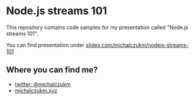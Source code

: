 # Node.js streams 101

This repository contains code samples for my presentation called "Node.js streams 101".

You can find presentation under [slides.com/michalczukm/nodejs-streams-101](https://slides.com/michalczukm/nodejs-streams-101)

## Where you can find me?

* [twitter: @michalczukm](https://twitter.com/michalczukm)
* [michalczukm.xyz](https://michalczukm.xyz)